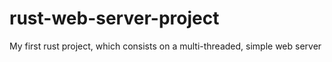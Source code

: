 # rust-web-server-project
My first rust project, which consists on a multi-threaded, simple web server
